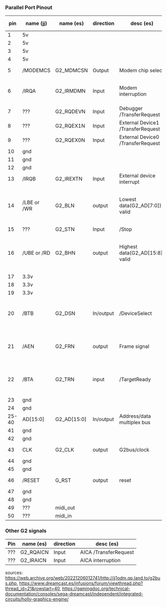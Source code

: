 ### Parallel Port Pinout

pin | name (jj) | name (es) | direction | desc (es) | desc (jj)
----|----------|-----------|----------|----------|---------
1 | 5v
2 | 5v
3 | 5v
4 | 5v
5 | /MODEMCS | G2_MDMCSN | Output | Modem chip select | modem enable
6 | /IRQA | G2_IRMDMN | Input | Modem interruption | modem / lan adapter irq
7 | ??? | G2_RQDEVN | Input | Debugger /TransferRequest
8 | ??? | G2_RQEX1N | Input | External Device1 /TransferRequest
9 | ??? | G2_RQEX0N | Input | External Device0 /TransferRequest
10 | gnd
11 | gnd
12 | gnd
13 | /IRQB | G2_IREXTN | Input | External device interrupt | BBA irq
14 | /LBE or /WR | G2_BLN | output | Lowest data(G2_AD[7:0]) valid | lower byte enable or modem write
15 | ??? | G2_STN | Input | /Stop
16 | /UBE or /RD | G2_BHN | output | Highest data(G2_AD[15:8]) valid | upper byte enable or modem read
17 | 3.3v
18 | 3.3v
19 | 3.3v
20 | /BTB | G2_DSN | In/output | /DeviceSelect | input, access time / burst xfer
21 | /AEN |  G2_FRN | output | Frame signal | Address enable / bus cycle start
22 | /BTA | G2_TRN | input | /TargetReady | access time control / burst xfer
23 | gnd
24 | gnd
25-40 | AD[15:0] | G2_AD[15:0] | In/output | Address/data multiplex bus | same
41 | gnd
42 | gnd
43 | CLK | G2_CLK | output | G2bus/clock | system clock
44 | gnd
45 | gnd
46 | /RESET | G_RST | output | reset | system reset
47 | gnd
48 | gnd
49 | ??? | midi_out
50 | ??? | midi_in

### Other G2 signals
Pin | name (es) | direction | desc (es)
--|--|--|--
??? | G2_RQAICN | Input | AICA /TransferRequest
??? | G2_IRAICN | Input | AICA interruption

sources: https://web.archive.org/web/20221206012741/http://jj1odm.qp.land.to/g2bus.php, https://www.dreamcast.es/infusions/forum/viewthread.php?thread_id=21&rowstart=40, https://gamingdoc.org/technical-documentation/consoles/sega-dreamcast/independent/integrated-circuits/holly-graphics-engine/
